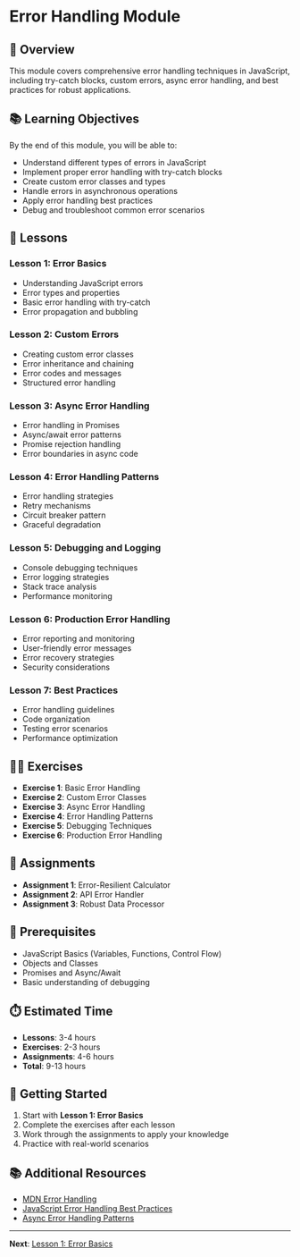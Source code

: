 # Error Handling Module

## 🎯 **Overview**
This module covers comprehensive error handling techniques in JavaScript, including try-catch blocks, custom errors, async error handling, and best practices for robust applications.

## 📚 **Learning Objectives**
By the end of this module, you will be able to:
- Understand different types of errors in JavaScript
- Implement proper error handling with try-catch blocks
- Create custom error classes and types
- Handle errors in asynchronous operations
- Apply error handling best practices
- Debug and troubleshoot common error scenarios

## 📖 **Lessons**

### **Lesson 1: Error Basics**
- Understanding JavaScript errors
- Error types and properties
- Basic error handling with try-catch
- Error propagation and bubbling

### **Lesson 2: Custom Errors**
- Creating custom error classes
- Error inheritance and chaining
- Error codes and messages
- Structured error handling

### **Lesson 3: Async Error Handling**
- Error handling in Promises
- Async/await error patterns
- Promise rejection handling
- Error boundaries in async code

### **Lesson 4: Error Handling Patterns**
- Error handling strategies
- Retry mechanisms
- Circuit breaker pattern
- Graceful degradation

### **Lesson 5: Debugging and Logging**
- Console debugging techniques
- Error logging strategies
- Stack trace analysis
- Performance monitoring

### **Lesson 6: Production Error Handling**
- Error reporting and monitoring
- User-friendly error messages
- Error recovery strategies
- Security considerations

### **Lesson 7: Best Practices**
- Error handling guidelines
- Code organization
- Testing error scenarios
- Performance optimization

## 🏃‍♂️ **Exercises**
- **Exercise 1**: Basic Error Handling
- **Exercise 2**: Custom Error Classes
- **Exercise 3**: Async Error Handling
- **Exercise 4**: Error Handling Patterns
- **Exercise 5**: Debugging Techniques
- **Exercise 6**: Production Error Handling

## 📝 **Assignments**
- **Assignment 1**: Error-Resilient Calculator
- **Assignment 2**: API Error Handler
- **Assignment 3**: Robust Data Processor

## 🎯 **Prerequisites**
- JavaScript Basics (Variables, Functions, Control Flow)
- Objects and Classes
- Promises and Async/Await
- Basic understanding of debugging

## ⏱️ **Estimated Time**
- **Lessons**: 3-4 hours
- **Exercises**: 2-3 hours
- **Assignments**: 4-6 hours
- **Total**: 9-13 hours

## 🚀 **Getting Started**
1. Start with **Lesson 1: Error Basics**
2. Complete the exercises after each lesson
3. Work through the assignments to apply your knowledge
4. Practice with real-world scenarios

## 📚 **Additional Resources**
- [MDN Error Handling](https://developer.mozilla.org/en-US/docs/Web/JavaScript/Guide/Control_flow_and_error_handling)
- [JavaScript Error Handling Best Practices](https://blog.bitsrc.io/javascript-error-handling-best-practices-8b0b6c8a2a4b)
- [Async Error Handling Patterns](https://blog.logrocket.com/async-error-handling-in-javascript/)

---

**Next**: [Lesson 1: Error Basics](./lesson-1-error-basics.js)
